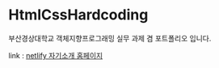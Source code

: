 # HtmlCssHardcoding

부산경상대학교 객체지향프로그래밍 실무 과제 겸 포트폴리오 입니다.


link : [netlify 자기소개 홈페이지](https://sonrobin-introduce.netlify.app/)
